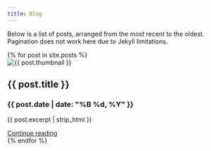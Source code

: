 ```yaml
---
title: Blog
---
```


Below is a list of posts, arranged from the most recent to the oldest. Pagination does not work here due to Jekyll limitations.

<div class="row row-cols-1 row-cols-md-3 g-4">
  {% for post in site.posts %}
    <div class="col">
      <div class="card h-100">
        <div class="p-1">
          <img class="card-img-top" src="{{ site.baseurl }}/assets/svgs/{{ post.thumbnail }}" alt="{{ post.thumbnail }}">
        </div>
        <div class="card-body border-top">
          <h2 class="h5 card-title">{{ post.title }}</h2>
          <h3 class="h6 card-subtitle mb-2 text-body-secondary">{{ post.date | date: "%B %d, %Y" }}</h3>
          <p class="card-text">{{ post.excerpt | strip_html }}</p>
          <a href="{{ post.url | relative_url }}" class="card-link stretched-link">Continue reading</a>
        </div>
      </div>
    </div>
  {% endfor %}
</div>
